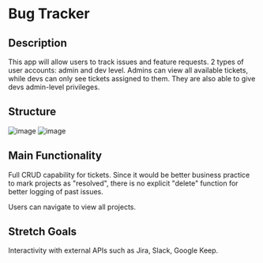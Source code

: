 # Bug Tracker

## Description

This app will allow users to track issues and feature requests. 
2 types of user accounts: admin and dev level. 
Admins can view all available tickets, while devs can only see tickets assigned to them. They are also able to give devs admin-level privileges. 

## Structure

![image](https://user-images.githubusercontent.com/111323319/214677864-71f38bf3-1f7e-4439-8100-7c1599293e63.png)
![image](https://user-images.githubusercontent.com/111323319/214678454-511fb147-b535-488a-8d40-135c788abc1c.png)



## Main Functionality

Full CRUD capability for tickets. Since it would be better business practice to mark projects as "resolved", there is no explicit "delete" function for better logging of past issues. 

Users can navigate to view all projects. 


## Stretch Goals

Interactivity with external APIs such as Jira, Slack, Google Keep.
